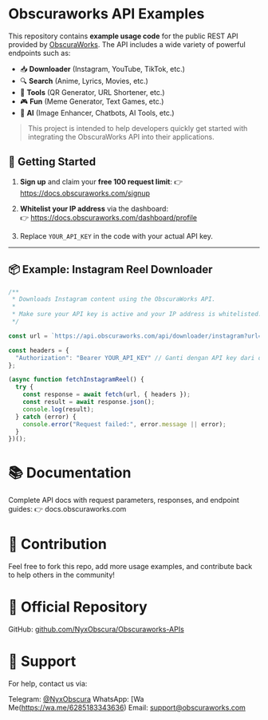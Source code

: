 # Obscuraworks API Examples

This repository contains **example usage code** for the public REST API provided by [ObscuraWorks](https://docs.obscuraworks.com). The API includes a wide variety of powerful endpoints such as:

- 📥  **Downloader** (Instagram, YouTube, TikTok, etc.)
- 🔍  **Search** (Anime, Lyrics, Movies, etc.)
- 🧰  **Tools** (QR Generator, URL Shortener, etc.)
- 🎮  **Fun** (Meme Generator, Text Games, etc.)
- 🤖  **AI** (Image Enhancer, Chatbots, AI Tools, etc.)

> This project is intended to help developers quickly get started with integrating the ObscuraWorks API into their applications.



## 🔧 Getting Started

1. **Sign up** and claim your **free 100 request limit**:
   👉 https://docs.obscuraworks.com/signup

2. **Whitelist your IP address** via the dashboard:  
   👉 https://docs.obscuraworks.com/dashboard/profile

3. Replace `YOUR_API_KEY` in the code with your actual API key.

---

## 📦 Example: Instagram Reel Downloader

```js
/**
 * Downloads Instagram content using the ObscuraWorks API.
 *
 * Make sure your API key is active and your IP address is whitelisted.
 */

const url = `https://api.obscuraworks.com/api/downloader/instagram?url=https://www.instagram.com/reel/DKeOUllzvC1/?igsh=Y2MwOWI2NGFocXc3`;

const headers = {
  "Authorization": "Bearer YOUR_API_KEY" // Ganti dengan API key dari docs.obscuraworks.com
};

(async function fetchInstagramReel() {
  try {
    const response = await fetch(url, { headers });
    const result = await response.json();
    console.log(result);
  } catch (error) {
    console.error("Request failed:", error.message || error);
  }
})();

```


# 📚 Documentation
Complete API docs with request parameters, responses, and endpoint guides:
👉 docs.obscuraworks.com


# 🤝 Contribution
Feel free to fork this repo, add more usage examples, and contribute back to help others in the community!


# 🔗 Official Repository
GitHub: [github.com/NyxObscura/Obscuraworks-APIs](https://github.com/NyxObscura/Obscuraworks-APIs) 


# 💬 Support
For help, contact us via:

Telegram: [@NyxObscura](https://t.me/@nyxobscura)
WhatsApp: [Wa Me(https://wa.me/6285183343636)
Email: [support@obscuraworks.com](mailto:support@obscuraworks.com)


